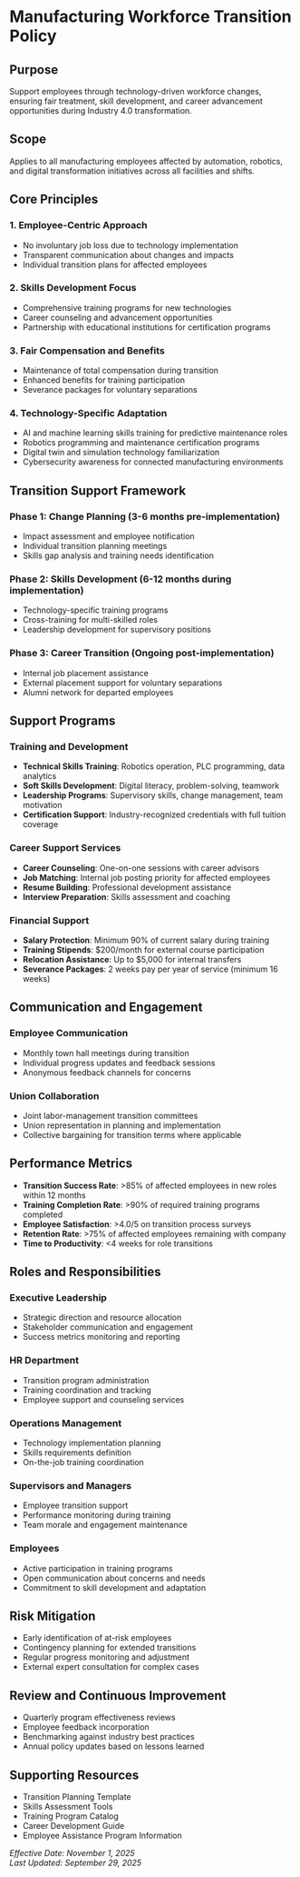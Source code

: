 # Manufacturing Workforce Transition Policy

## Purpose
Support employees through technology-driven workforce changes, ensuring fair treatment, skill development, and career advancement opportunities during Industry 4.0 transformation.

## Scope
Applies to all manufacturing employees affected by automation, robotics, and digital transformation initiatives across all facilities and shifts.

## Core Principles

### 1. Employee-Centric Approach
- No involuntary job loss due to technology implementation
- Transparent communication about changes and impacts
- Individual transition plans for affected employees

### 2. Skills Development Focus
- Comprehensive training programs for new technologies
- Career counseling and advancement opportunities
- Partnership with educational institutions for certification programs

### 3. Fair Compensation and Benefits
- Maintenance of total compensation during transition
- Enhanced benefits for training participation
- Severance packages for voluntary separations

### 4. Technology-Specific Adaptation
- AI and machine learning skills training for predictive maintenance roles
- Robotics programming and maintenance certification programs
- Digital twin and simulation technology familiarization
- Cybersecurity awareness for connected manufacturing environments

## Transition Support Framework

### Phase 1: Change Planning (3-6 months pre-implementation)
- Impact assessment and employee notification
- Individual transition planning meetings
- Skills gap analysis and training needs identification

### Phase 2: Skills Development (6-12 months during implementation)
- Technology-specific training programs
- Cross-training for multi-skilled roles
- Leadership development for supervisory positions

### Phase 3: Career Transition (Ongoing post-implementation)
- Internal job placement assistance
- External placement support for voluntary separations
- Alumni network for departed employees

## Support Programs

### Training and Development
- **Technical Skills Training**: Robotics operation, PLC programming, data analytics
- **Soft Skills Development**: Digital literacy, problem-solving, teamwork
- **Leadership Programs**: Supervisory skills, change management, team motivation
- **Certification Support**: Industry-recognized credentials with full tuition coverage

### Career Support Services
- **Career Counseling**: One-on-one sessions with career advisors
- **Job Matching**: Internal job posting priority for affected employees
- **Resume Building**: Professional development assistance
- **Interview Preparation**: Skills assessment and coaching

### Financial Support
- **Salary Protection**: Minimum 90% of current salary during training
- **Training Stipends**: $200/month for external course participation
- **Relocation Assistance**: Up to $5,000 for internal transfers
- **Severance Packages**: 2 weeks pay per year of service (minimum 16 weeks)

## Communication and Engagement

### Employee Communication
- Monthly town hall meetings during transition
- Individual progress updates and feedback sessions
- Anonymous feedback channels for concerns

### Union Collaboration
- Joint labor-management transition committees
- Union representation in planning and implementation
- Collective bargaining for transition terms where applicable

## Performance Metrics
- **Transition Success Rate**: >85% of affected employees in new roles within 12 months
- **Training Completion Rate**: >90% of required training programs completed
- **Employee Satisfaction**: >4.0/5 on transition process surveys
- **Retention Rate**: >75% of affected employees remaining with company
- **Time to Productivity**: <4 weeks for role transitions

## Roles and Responsibilities

### Executive Leadership
- Strategic direction and resource allocation
- Stakeholder communication and engagement
- Success metrics monitoring and reporting

### HR Department
- Transition program administration
- Training coordination and tracking
- Employee support and counseling services

### Operations Management
- Technology implementation planning
- Skills requirements definition
- On-the-job training coordination

### Supervisors and Managers
- Employee transition support
- Performance monitoring during training
- Team morale and engagement maintenance

### Employees
- Active participation in training programs
- Open communication about concerns and needs
- Commitment to skill development and adaptation

## Risk Mitigation
- Early identification of at-risk employees
- Contingency planning for extended transitions
- Regular progress monitoring and adjustment
- External expert consultation for complex cases

## Review and Continuous Improvement
- Quarterly program effectiveness reviews
- Employee feedback incorporation
- Benchmarking against industry best practices
- Annual policy updates based on lessons learned

## Supporting Resources
- Transition Planning Template
- Skills Assessment Tools
- Training Program Catalog
- Career Development Guide
- Employee Assistance Program Information

*Effective Date: November 1, 2025*  
*Last Updated: September 29, 2025*